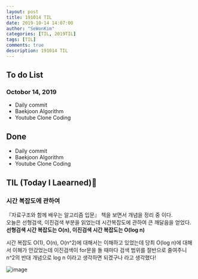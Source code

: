 ```yaml
---
layout: post
title: 191014 TIL
date: 2019-10-14 14:07:00
author: "SeWonKim"
categories: [TIL, 2019TIL]
tags: [TIL]
comments: true
description: 191014 TIL
---
```


## To do List

### Octobor 14, 2019

- Daily commit
- Baekjoon Algorithm
- Youtube Clone Coding

## Done

- Daily commit
- Baekjoon Algorithm
- Youtube Clone Coding

## TIL (Today I Laearned)🤔

### 시간 복잡도에 관하여

『자료구조와 함께 배우는 알고리즘 입문』 책을 보면서 개념을 정리 중 이다.  
오늘은 선형검색, 이진검색 부분을 읽었는데 시간복잡도에 관하여 큰 깨달음을 얻었다.  
**선형검색 시간 복잡도는 O(n), 이진검색 시간 복잡도는 O(log n)**

시간 복잡도 O(1), O(n), O(n^2)에 대해서는 이해하고 있었는데 당최 O(log n)에 대해서 이해가 안갔었는데
이진검색이 for문을 돌 때마다 검색 범위를 절반으로 줄여주니 n^2의 반대 개념으로 log n 이라고 생각하면 되겠구나 라고 생각했다!

![image](https://user-images.githubusercontent.com/30452963/66730531-57a8f200-ee8d-11e9-8ec6-6de5da0ae9f3.png)
